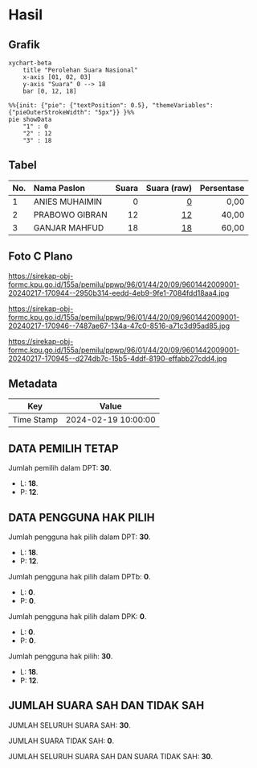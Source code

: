 # Hasil

## Grafik

```mermaid
xychart-beta
    title "Perolehan Suara Nasional"
    x-axis [01, 02, 03]
    y-axis "Suara" 0 --> 18
    bar [0, 12, 18]
```

```mermaid
%%{init: {"pie": {"textPosition": 0.5}, "themeVariables": {"pieOuterStrokeWidth": "5px"}} }%%
pie showData
    "1" : 0
    "2" : 12
    "3" : 18
```

## Tabel

| No. | Nama Paslon    | Suara | Suara (raw) | Persentase |
|:--- |:-------------- | -----:| -----------:| ----------:|
| 1   | ANIES MUHAIMIN | 0     | [0][p-1]    | 0,00       |
| 2   | PRABOWO GIBRAN | 12    | [12][p-2]   | 40,00      |
| 3   | GANJAR MAHFUD  | 18    | [18][p-3]   | 60,00      |


[p-1]: https://github.com/gigit-pemilu/pemilu-2024/blob/main/pilpres/hitung-suara/sub/96-papua-barat-daya/sub/01-sorong/sub/44-bagun/sub/2009-mlamli/sub/001-tps/sub/paslon-1.txt
[p-2]: https://github.com/gigit-pemilu/pemilu-2024/blob/main/pilpres/hitung-suara/sub/96-papua-barat-daya/sub/01-sorong/sub/44-bagun/sub/2009-mlamli/sub/001-tps/sub/paslon-2.txt
[p-3]: https://github.com/gigit-pemilu/pemilu-2024/blob/main/pilpres/hitung-suara/sub/96-papua-barat-daya/sub/01-sorong/sub/44-bagun/sub/2009-mlamli/sub/001-tps/sub/paslon-3.txt

## Foto C Plano

https://sirekap-obj-formc.kpu.go.id/155a/pemilu/ppwp/96/01/44/20/09/9601442009001-20240217-170944--2950b314-eedd-4eb9-9fe1-7084fdd18aa4.jpg

https://sirekap-obj-formc.kpu.go.id/155a/pemilu/ppwp/96/01/44/20/09/9601442009001-20240217-170946--7487ae67-134a-47c0-8516-a71c3d95ad85.jpg

https://sirekap-obj-formc.kpu.go.id/155a/pemilu/ppwp/96/01/44/20/09/9601442009001-20240217-170945--d274db7c-15b5-4ddf-8190-effabb27cdd4.jpg


## Metadata

| Key        | Value               |
| ---------- | ------------------- |
| Time Stamp | 2024-02-19 10:00:00 |


## DATA PEMILIH TETAP

Jumlah pemilih dalam DPT: **30**.
 * L: **18**.
 * P: **12**.

## DATA PENGGUNA HAK PILIH

Jumlah pengguna hak pilih dalam DPT: **30**.
 * L: **18**.
 * P: **12**.

Jumlah pengguna hak pilih dalam DPTb: **0**.
 * L: **0**.
 * P: **0**.

Jumlah pengguna hak pilih dalam DPK: **0**.
 * L: **0**.
 * P: **0**.

Jumlah pengguna hak pilih: **30**.
 * L: **18**.
 * P: **12**.

## JUMLAH SUARA SAH DAN TIDAK SAH

JUMLAH SELURUH SUARA SAH: **30**.

JUMLAH SUARA TIDAK SAH: **0**.

JUMLAH SELURUH SUARA SAH DAN SUARA TIDAK SAH: **30**.



